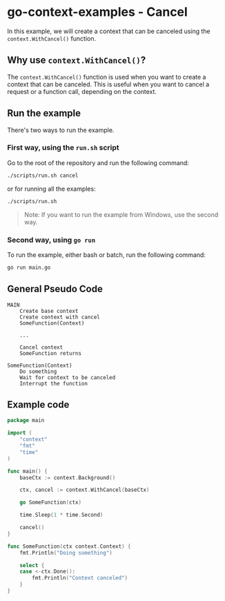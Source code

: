 # go-context-examples - Cancel

In this example, we will create a context that can be canceled using the `context.WithCancel()` function.

## Why use `context.WithCancel()`?

The `context.WithCancel()` function is used when you want to create a context that can be canceled. This is useful when you want to cancel a request or a function call, depending on the context.

## Run the example

There's two ways to run the example. 

### First way, using the `run.sh` script

Go to the root of the repository and run the following command:

```bash
./scripts/run.sh cancel
```

or for running all the examples:

```bash
./scripts/run.sh
```

> Note: If you want to run the example from Windows, use the second way.

### Second way, using `go run`

To run the example, either bash or batch, run the following command:

```bash
go run main.go
```

## General Pseudo Code

```
MAIN
    Create base context
    Create context with cancel
    SomeFunction(Context)
    
    ...
    
    Cancel context
    SomeFunction returns
   
SomeFunction(Context)
    Do something
    Wait for context to be canceled
    Interrupt the function
```

## Example code
```go
package main

import (
    "context"
    "fmt"
    "time"
)

func main() {
    baseCtx := context.Background()

    ctx, cancel := context.WithCancel(baseCtx) 

    go SomeFunction(ctx)

    time.Sleep(1 * time.Second)

    cancel()
}

func SomeFunction(ctx context.Context) {
    fmt.Println("Doing something")

    select {
    case <-ctx.Done():
        fmt.Println("Context canceled")
    }
}
```
